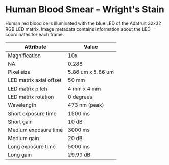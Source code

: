 # Human Blood Smear - Wright's Stain

Human red blood cells illuminated with the blue LED of the Adafruit 32x32 RGB LED matrix. Image metadata contains information about the LED coordinates for each frame.

| Attribute | Value |
| --------- | ----- |
| Magnification | 10x |
| NA | 0.288 |
| Pixel size | 5.86 um x 5.86 um |
| LED matrix axial offset | 50 mm |
| LED matrix pitch | 4 mm x 4 mm |
| LED matrix rotation | 0 degrees |
| Wavelength | 473 nm (peak) |
| Short exposure time | 1500 ms |
| Short gain | 10 dB |
| Medium exposure time | 3000 ms |
| Medium gain | 20 dB |
| Long exposure time | 5000 ms |
| Long gain | 29.99 dB |
